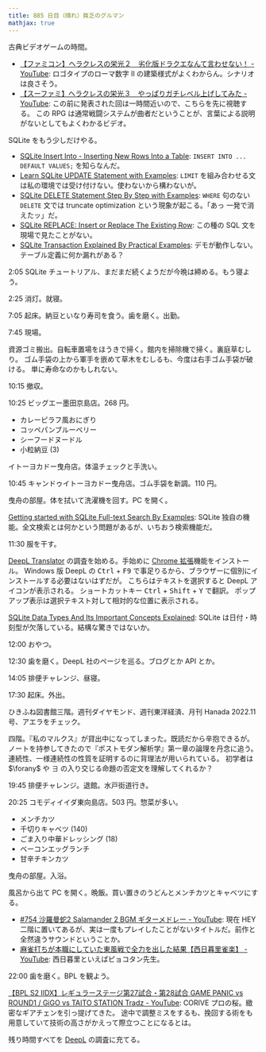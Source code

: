 ```yaml
---
title: 885 日目（晴れ）貧乏のグルマン
mathjax: true
---
```


古典ビデオゲームの時間。

* [【ファミコン】ヘラクレスの栄光２　劣化版ドラクエなんて言わせない！ - YouTube](https://www.youtube.com/watch?v=VPDY6uZLtas):
  ロゴタイプのローマ数字 II の建築様式がよくわからん。シナリオは良さそう。
* [【スーファミ】ヘラクレスの栄光３　やっぱりガチレベル上げしてみた - YouTube](https://www.youtube.com/watch?v=1SYnrKMY3ws):
  この前に発表された回は一時間近いので、こちらを先に視聴する。
  この RPG は通常戦闘システムが曲者だということが、言葉による説明がないとしてもよくわかるビデオ。

SQLite をもう少しだけやる。

* [SQLite Insert Into - Inserting New Rows Into a Table](https://www.sqlitetutorial.net/sqlite-insert/):
  `INSERT INTO ... DEFAULT VALUES;` を知らなんだ。
* [Learn SQLite UPDATE Statement with Examples](https://www.sqlitetutorial.net/sqlite-update/):
  `LIMIT` を組み合わせる文は私の環境では受け付けない。使わないから構わないが。
* [SQLite DELETE Statement Step By Step with Examples](https://www.sqlitetutorial.net/sqlite-delete/):
  `WHERE` 句のない `DELETE` 文では truncate optimization という現象が起こる。「あっ 一発で消えたッ」だ。
* [SQLite REPLACE: Insert or Replace The Existing Row](https://www.sqlitetutorial.net/sqlite-replace-statement/):
  この種の SQL 文を現場で見たことがない。
* [SQLite Transaction Explained By Practical Examples](https://www.sqlitetutorial.net/sqlite-transaction/):
  デモが動作しない。テーブル定義に何か漏れがある？

2:05 SQLite チュートリアル、まだまだ続くようだが今晩は締める。もう寝よう。

2:25 消灯。就寝。

7:05 起床。納豆といなり寿司を食う。歯を磨く。出勤。

7:45 現場。

資源ゴミ搬出。自転車置場をほうきで掃く。館内を掃除機で掃く。裏庭草むしり。
ゴム手袋の上から軍手を嵌めて草木をむしるも、今度は右手ゴム手袋が破ける。
単に寿命なのかもしれない。

10:15 撤収。

10:25 ビッグエー墨田京島店。268 円。

* カレーピラフ風おにぎり
* コッペパンブルーベリー
* シーフードヌードル
* 小粒納豆 (3)

イトーヨカドー曳舟店。体温チェックと手洗い。

10:45 キャンドゥイトーヨカドー曳舟店。ゴム手袋を新調。110 円。

曳舟の部屋。体を拭いて洗濯機を回す。PC を開く。

[Getting started with SQLite Full-text Search By Examples](https://www.sqlitetutorial.net/sqlite-full-text-search/):
SQLite 独自の機能。全文検索とは何かという問題があるが、いちおう検索機能だ。

11:30 服を干す。

[DeepL Translator][deepl] の調査を始める。手始めに [Chrome 拡張](https://chrome.google.com/webstore/detail/deepl-translate-reading-w/cofdbpoegempjloogbagkncekinflcnj)機能をインストール。
Windows 版 DeepL の <kbd>Ctrl</kbd> + <kbd>F9</kbd> で事足りるから、ブラウザーに個別にインストールする必要はないはずだが。
こちらはテキストを選択すると DeepL アイコンが表示される。
ショートカットキー <kbd>Ctrl</kbd> + <kbd>Shift</kbd> + <kbd>Y</kbd> で翻訳。
ポップアップ表示は選択テキスト対して相対的な位置に表示される。

[SQLite Data Types And Its Important Concepts Explained](https://www.sqlitetutorial.net/sqlite-data-types/):
SQLite は日付・時刻型が欠落している。結構な驚きではないか。

12:00 おやつ。

12:30 歯を磨く。DeepL 社のページを巡る。ブログとか API とか。

14:05 排便チャレンジ、昼寝。

17:30 起床。外出。

ひきふね図書館三階。週刊ダイヤモンド、週刊東洋経済、月刊 Hanada 2022.11 号、アエラをチェック。

四階。『私のマルクス』が貸出中になってしまった。既読だから辛抱できるが。
ノートを持参してきたので『ポストモダン解析学』第一章の論理を丹念に追う。
連続性、一様連続性の性質を証明するのに背理法が用いられている。
初学者は $\forany$ や $\exists$ の入り交じる命題の否定文を理解してくれるか？

19:45 排便チャレンジ。退館。水戸街道行き。

20:25 コモディイイダ東向島店。503 円。惣菜が多い。

* メンチカツ
* 千切りキャベツ (140)
* ごま入り中華ドレッシング (18)
* ベーコンエッグランチ
* 甘辛チキンカツ

曳舟の部屋。入浴。

風呂から出て PC を開く。晩飯。買い置きのうどんとメンチカツとキャベツにする。

* [&#x23;754 沙羅曼蛇2 Salamander 2 BGM ギターメドレー - YouTube](https://www.youtube.com/watch?v=DqcCVSG5vmM):
  現在 HEY 二階に置いてあるが、実は一度もプレイしたことがないタイトルだ。前作と全然違うサウンドということか。
* [麻雀打ちが本職にしていた東風戦で全力を出した結果【西日暮里雀楽】 - YouTube](https://www.youtube.com/watch?v=oCqpzlxd7d8):
  西日暮里といえばピョコタン先生。

22:00 歯を磨く。BPL を観よう。

[【BPL S2 IIDX】レギュラーステージ第27試合・第28試合 GAME PANIC vs ROUND1 / GiGO vs TAITO STATION Tradz - YouTube](https://www.youtube.com/watch?v=NfuodPgoBa0):
CORIVE プロの桜。緻密なギアチェンを引っ提げてきた。
途中で調整ミスをするも、挽回する術をも用意していて技術の高さがかえって際立つことになるとは。

残り時間すべてを [DeepL] の調査に充てる。

[DeepL]: https://www.deepl.com/translator
